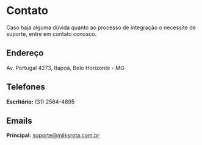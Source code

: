 # Contato

Caso haja alguma dúvida quanto ao processo de integração o necessite de suporte,
entre em contato conosco.

## Endereço

Av. Portugal 4273, Itapoã,  Belo Horizonte - MG

## Telefones

__Escritório:__ (31) 2564-4895

## Emails

__Principal:__ suporte@milksrota.com.br